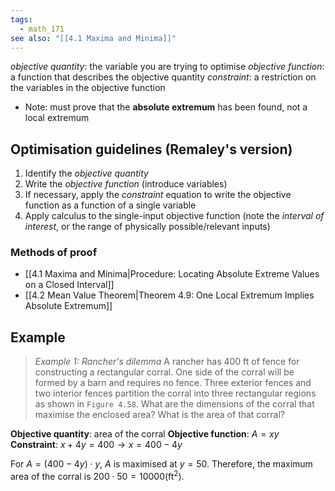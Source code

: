 ```yaml
---
tags:
  - math_171
see also: "[[4.1 Maxima and Minima]]"
---
```


*objective quantity*: the variable you are trying to optimise
*objective function*: a function that describes the objective quantity
*constraint*: a restriction on the variables in the objective function

- Note: must prove that the **absolute extremum** has been found, not a local extremum

## Optimisation guidelines (Remaley's version)

1. Identify the *objective quantity*
2. Write the *objective function* (introduce variables)
3. If necessary, apply the *constraint* equation to write the objective function as a function of a single variable
4. Apply calculus to the single-input objective function (note the *interval of interest*, or the range of physically possible/relevant inputs)

### Methods of proof

- [[4.1 Maxima and Minima|Procedure: Locating Absolute Extreme Values on a Closed Interval]]
- [[4.2 Mean Value Theorem|Theorem 4.9: One Local Extremum Implies Absolute Extremum]]

## Example

> *Example 1: Rancher's dilemma*
> A rancher has 400 ft of fence for constructing a rectangular corral. One side of the corral will be formed by a barn and requires no fence. Three exterior fences and two interior fences partition the corral into three rectangular regions as shown in `Figure 4.58`. What are the dimensions of the corral that maximise the enclosed area? What is the area of that corral?

**Objective quantity**: area of the corral
**Objective function**: $A = xy$
**Constraint**: $x + 4y = 400 \rightarrow x = 400 - 4y$

For $A = (400 - 4y) \cdot y$, $A$ is maximised at $y = 50$.
Therefore, the maximum area of the corral is $200 \cdot 50 = 10000 (\text{ft}^2)$.